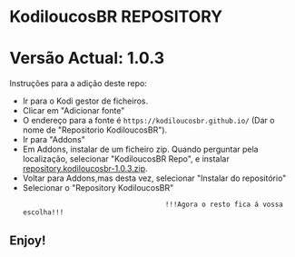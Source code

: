 # KodiloucosBR REPOSITORY
# Versão Actual: 1.0.3

Instruções para a adição deste repo:


<p align="left">
  <ul>
    <li>Ir para o Kodi gestor de ficheiros.</li>
    <li>Clicar em "Adicionar fonte"</li>
    <li>O endereço para a fonte é <code>https://kodiloucosbr.github.io/</code> (Dar o nome de "Repositorio KodiloucosBR").</li>
    <li>Ir para "Addons"</li>
    <li>Em Addons, instalar de um ficheiro zip. Quando perguntar pela localização, selecionar "KodiloucosBR Repo", e instalar <a href="repository.kodiloucosbr-1.0.3.zip">repository.kodiloucosbr-1.0.3.zip</a>.</li>
    <li>Voltar para Addons,mas desta vez, selecionar "Instalar do repositório"</li>
    <li>Selecionar o "Repository KodiloucosBR"</li>
    
                                       !!!Agora o resto fica á vossa escolha!!!
  </ul>
</p>

## Enjoy!